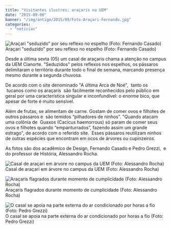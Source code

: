 ```yaml
---
title: "Visitantes ilustres: araçaris na UEM"
date: "2015-09-08"
banner: "/img/antigo/2015/09/Foto-Araçari-Fernando.jpg"
categories: 
  - "noticias"
---
```


![Araçari "seduzido" por seu reflexo no espelho (Foto: Fernando Casado)](/img/antigo/2015/09/Foto-Araçari-Fernando.jpg) 
Araçari "seduzido" por seu reflexo no espelho (Foto: Fernando Casado)

Desde a última sexta (05) um casal de araçaris chama a atenção no campus da UEM Cianorte. "Seduzidos" pelos reflexos nos espelhos, os pássaros delimitaram o território durante todo o final de semana, marcando presença mesmo durante a segunda chuvosa.

De acordo com o site denominado "A última Arca de Noé",  tanto os  tucanos como os araçaris  são facilmente reconhecidos pelo público em geral por uma característica singular e inconfundível: o enorme bico, que apesar de forte é muito sensível.

Além de frutas, se alimentam de carne. Gostam de comer ovos e filhotes de outros pássaros e  são temidos “pilhadores de ninhos”. "Quando atacam uma colônia de  Guaxos (Cacicus haemorrous) só param de comer seus ovos e filhotes quando “empanturrados”, fazendo assim um grande estrago", de acordo com o referido site.  Esses pássaros reutilizam ninhos de outras espécies que encontram em ocos de árvores ou cupinzeiros.

As fotos são dos acadêmico de Design, Fernando Casado e Pedro Grezzi,  e do professor de História, Alessandro Rocha.

![Casal de araçari em árvore no campus da UEM (Foto: Alessandro Rocha)](/img/antigo/2015/09/20150904_115904.jpg) Casal de araçari em árvore no campus da UEM (Foto: Alessandro Rocha)

![Araçaris flagrados durante momento  de cumplicidade (Foto: Alessandro Rocha) ](/img/antigo/2015/09/20150904_115742.jpg) Araçaris flagrados durante momento de cumplicidade (Foto: Alessandro Rocha)

![O casal se apoia na parte externa do ar condicionado por horas a fio (Foto: Pedro Grezzi) ](/img/antigo/2015/09/Pedro-Grezzi.jpg) O casal se apoia na parte externa do ar condicionado por horas a fio (Foto: Pedro Grezzi)
